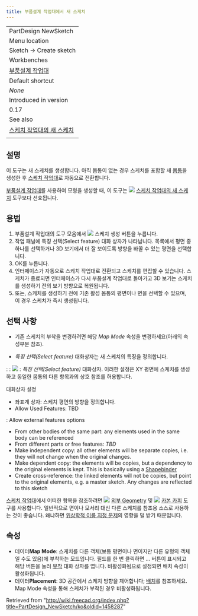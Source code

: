 ```yaml
---
title: 부품설계 작업대에서 새 스케치
---
```

|  |
| --- |
| PartDesign NewSketch |
| Menu location |
| Sketch → Create sketch |
| Workbenches |
| [부품설계 작업대](/PartDesign_Workbench/ko "PartDesign Workbench/ko") |
| Default shortcut |
| *None* |
| Introduced in version |
| 0.17 |
| See also |
| [스케치 작업대의 새 스케치](/index.php?title=Sketcher_NewSketch/ko&action=edit&redlink=1 "Sketcher NewSketch/ko (page does not exist)") |
|  |

## 설명

이 도구는 새 스케치를 생성합니다. 아직 몸통이 없는 경우 스케치를 포함할 새 [몸통](/PartDesign_Body/ko "PartDesign Body/ko")을 생성한 후 [스케치 작업대](/Sketcher_Workbench/ko "Sketcher Workbench/ko")로 자동으로 전환합니다.

[부품설계 작업대](/PartDesign_Workbench/ko "PartDesign Workbench/ko")를 사용하여 모형을 생성할 때, 이 도구는 ![](/images/Sketcher_NewSketch.svg) [스케치 작업대의 새 스케치](/index.php?title=Sketcher_NewSketch/ko&action=edit&redlink=1 "Sketcher NewSketch/ko (page does not exist)") 도구보다 선호됩니다.

## 용법

1. 부품설계 작업대의 도구 모음에서 ![](/images/PartDesign_NewSketch.svg) 스케치 생성 버튼을 누릅니다.
2. 작업 패널에 특징 선택(Select feature) 대화 상자가 나타납니다. 목록에서 평면 중 하나를 선택하거나 3D 보기에서 더 잘 보이도록 방향을 바꿀 수 있는 평면을 선택합니다.
3. OK를 누릅니다.
4. 인터페이스가 자동으로 스케치 작업대로 전환되고 스케치를 편집할 수 있습니다. 스케치가 종료되면 인터페이스가 다시 부품설계 작업대로 돌아가고 3D 보기는 스케치를 생성하기 전의 보기 방향으로 복원됩니다.
5. 또는, 스케치를 생성하기 전에 기존 활성 몸통의 평면이나 면을 선택할 수 있으며, 이 경우 스케치가 즉시 생성됩니다.

## 선택 사항

* 기존 스케치의 부착을 변경하려면 해당 *Map Mode* 속성을 변경하세요(아래의 속성부분 참조).

* *특징 선택(Select feature)* 대화상자는 새 스케치의 특징을 정의합니다.

:   :   ![](/images/PartDesign.CreateSketch.SelectFeatureDialog.jpeg)
    :   *특징 선택(Select feature)* 대화상자. 이러한 설정은 XY 평면에 스케치를 생성하고 동일한 몸통의 다른 항목과의 상호 참조를 허용합니다.

대화상자 설정

* 좌표계 상자: 스케치 평면의 방향을 정의합니다.
* Allow Used Features: TBD

:   Allow external features options

* From other bodies of the same part: any elements used in the same body can be referenced
* From different parts or free features: *TBD*
* Make independent copy: all other elements will be separate copies, i.e. they will not change when the original changes.
* Make dependent copy: the elements will be copies, but a dependency to the original elements is kept. This is basically using a [Shapebinder](/PartDesign_ShapeBinder "PartDesign ShapeBinder")
* Create cross-reference: the linked elements will not be copies, but point to the original elements, e.g. a master sketch. Any changes are reflected to this sketch

[스케치 작업대](/Sketcher_Workbench/ko "Sketcher Workbench/ko")에서 어떠한 항목을 참조하려면 ![](/images/Sketcher_External.svg) [외부 Geometry](/index.php?title=Sketcher_External/ko&action=edit&redlink=1 "Sketcher External/ko (page does not exist)") 및 ![](/images/Sketcher_CarbonCopy.svg) [카본 카피](/index.php?title=Sketcher_CarbonCopy/ko&action=edit&redlink=1 "Sketcher CarbonCopy/ko (page does not exist)") 도구를 사용합니다. 일반적으로 면이나 모서리 대신 다른 스케치를 참조용 소스로 사용하는 것이 좋습니다. 왜냐하면  [위상학적 이름 지정 문제](/Topological_naming_problem/ko "Topological naming problem/ko")의 영향을 덜 받기 때문입니다.

## 속성

* 데이터**Map Mode**: 스케치를 다른 객체(보통 평면이나 면이지만 다른 유형의 객체일 수도 있음)에 부착하는 모드입니다. 필드를 한 번 클릭하면 ... 버튼이 표시되고 해당 버튼을 눌러 [부착](/index.php?title=Part_EditAttachment/ko&action=edit&redlink=1 "Part EditAttachment/ko (page does not exist)") 대화 상자를 엽니다. 비활성화됨으로 설정되면 배치 속성이 활성화됩니다.
* 데이터**Placement**: 3D 공간에서 스케치 방향을 제어합니다; [배치](/Std_Placement/ko "Std Placement/ko")를 참조하세요. Map Mode 속성을 통해 스케치가 부착된 경우 비활성화됩니다.

Retrieved from "<http://wiki.freecad.org/index.php?title=PartDesign_NewSketch/ko&oldid=1458287>"